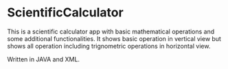 # ScientificCalculator

This is a scientific calculator app with basic mathematical operations and some additional functionalities. It shows basic operation in vertical view but shows all operation including trignometric operations in horizontal view.

Written in JAVA and XML.
